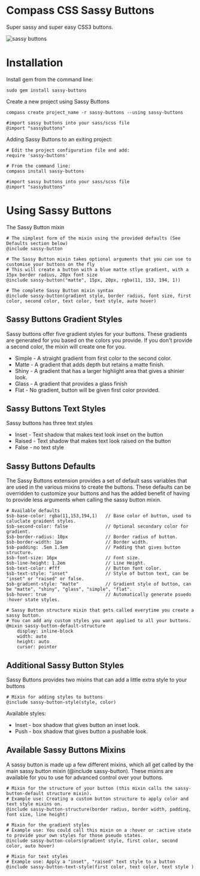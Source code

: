 Compass CSS Sassy Buttons 
=========================

Super sassy and super easy CSS3 buttons. 

![sassy buttons](http://dl.dropbox.com/u/1274637/sassy-buttons.png)

Installation
============

Install gem from the command line:

    sudo gem install sassy-buttons

Create a new project using Sassy Buttons

    compass create project_name -r sassy-buttons --using sassy-buttons
    
    #import sassy buttons into your sass/scss file
    @import "sassybuttons"

    
Adding Sassy Buttons to an exiting project:
    
    # Edit the project configuration file and add:
    require 'sassy-buttons'
    
    # From the command line:
    compass install sassy-buttons
    
    #import sassy buttons into your sass/scss file
    @import "sassybuttons"


Using Sassy Buttons
===================

The Sassy Button mixin
    
    # The simplest form of the mixin using the provided defaults (See Defaults section below)   
    @include sassy-button
    
    # The Sassy Button mixin takes optional arguments that you can use to customise your buttons on the fly
    # This will create a button with a blue matte stlye gradient, with a 15px border radius, 20px font size    
    @include sassy-button("matte", 15px, 20px, rgba(11, 153, 194, 1))

    # The complete Sassy Button mixin syntax  
    @include sassy-button(gradient style, border radius, font size, first color, second color, text color, text style, auto hover)
    

Sassy Buttons Gradient Styles
----------------------------
Sassy buttons offer five gradient styles for your buttons. These gradients are generated for you based on the colors you provide. If you don't provide a second color, the mixin will create one for you.

* Simple - A straight gradient from first color to the second color.
* Matte - A gradient that adds depth but retains a matte finish.
* Shiny - A gradient that has a larger highlight area that gives a shinier look.
* Glass - A gradient that provides a glass finish
* Flat - No gradient, button will be given first color provided. 

Sassy Buttons Text Styles
-------------------------
Sassy buttons has three text styles

* Inset - Text shadow that makes text look inset on the button
* Raised - Text shadow that makes text look raised on the button
* False - no text style

Sassy Buttons Defaults
----------------------

The Sassy Buttons extension provides a set of default sass variables that are used in the various mixins to create the buttons. These defaults can be overridden to customize your buttons and has the added benefit of having to provide less arguments when calling the sassy button mixin.

	# Available defaults	
	$sb-base-color: rgba(11,153,194,1)   // Base color of button, used to caluclate graident styles.
	$sb-second-color: false              // Optional secondary color for gradient.
	$sb-border-radius: 10px              // Border radius of button.
	$sb-border-width: 1px                // Border width.
	$sb-padding: .5em 1.5em              // Padding that gives button structure.
	$sb-font-size: 16px                  // Font size.
	$sb-line-height: 1.2em               // Line Height.
	$sb-text-color: #fff                 // Button font color.
	$sb-text-style: "inset"              // Style of button text, can be "inset" or "raised" or false.
	$sb-gradient-style: "matte"          // Gradient style of button, can be "matte", "shiny", "glass", "simple", "flat".
	$sb-hover: true                      // Automatically generate psuedo :hover state styles.
	
	# Sassy Button structure mixin that gets called everytime you create a sassy button.
	# You can add any custom styles you want applied to all your buttons.	
	@mixin sassy-button-default-structure
		display: inline-block	
		width: auto
		height: auto
		cursor: pointer
		
Additional Sassy Button Styles
------------------------------

Sassy Buttons provides two mixins that can add a little extra style to your buttons

	# Mixin for adding styles to buttons
	@include sassy-button-style(style, color)

Available styles: 

* Inset - box shadow that gives button an inset look.
* Push - box shadow that gives button a pushable look.


Available Sassy Buttons Mixins
------------------------------

A sassy button is made up a few different mixins, which all get called by the main sassy button mixin (@include sassy-button). These mixins are  available for you to use for advanced control over your buttons.  

	# Mixin for the structure of your button (this mixin calls the sassy-button-default structure mixin).
	# Example use: Creating a custom button structure to apply color and text style mixins on.
	@include sassy-button-structure(border radius, border width, padding, font size, line height)
    
	# Mixin for the gradient styles
	# Example use: You could call this mixin on a :hover or :active state to provide your own styles for those pseudo states.
	@include sassy-button-colors(gradient style, first color, second color, auto hover)
	
	# Mixin for text styles
	# Example use: Apply a "inset", "raised" text style to a button
	@include sassy-button-text-style(first color, text color, text style )
